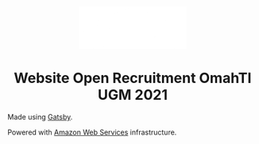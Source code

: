 <p align="center">
  <a href="https://github.com/orgs/OmahTI-UGM">
    <img alt="OmahTI" src="https://github.com/scantarbian/OpRecOTI2021/blob/main/src/assets/image/logo-oti.png" />
  </a>
</p>
<h1 align="center">
  Website Open Recruitment OmahTI UGM 2021
</h1>

Made using [Gatsby](https://www.gatsbyjs.com/).

Powered with [Amazon Web Services](https://aws.amazon.com/) infrastructure.

